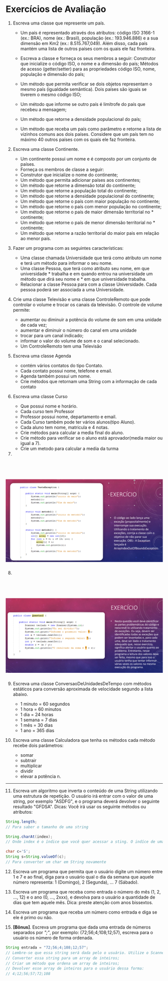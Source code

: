 # Exercícios de Avaliação


1. Escreva uma classe que represente um país. 
    * Um país é representado através dos atributos: código ISO 3166-1 (ex.: BRA), nome (ex.: Brasil), população (ex.: 193.946.886) e a sua dimensão em Km2 (ex.: 8.515.767,049). Além disso, cada país mantém uma lista de outros países com os quais ele faz fronteira. 
  
    * Escreva a classe e forneça os seus membros a seguir: 
    Construtor que inicialize o código ISO, o nome e a dimensão do país;
    Métodos de acesso (getter/setter) para as propriedades código ISO, nome, população e dimensão do país; 
    *  Um método que permita verificar se dois objetos representam o mesmo país (igualdade semântica). Dois países são iguais se tiverem o mesmo código ISO;
    * Um método que informe se outro país é limítrofe do país que recebeu a mensagem;
    * Um método que retorne a densidade populacional do país; 
    * Um método que receba um país como parâmetro e retorne a lista de vizinhos comuns aos dois países. Considere que um país tem no máximo 40 outros países com os quais ele faz fronteira.

2. Escreva uma classe Continente. 
    * Um continente possui um nome e é composto por um conjunto de países. 
    * Forneça os membros de classe a seguir: 
    * Construtor que inicialize o nome do continente; 
    * Um método que permita adicionar países aos continentes; 
    * Um método que retorne a dimensão total do continente; 
    * Um método que retorne a população total do continente;
    * Um método que retorne a densidade populacional do continente; 
    * Um método que retorne o país com maior população no continente; 
    * Um método que retorne o país com menor população no continente; 
    * Um método que retorne o país de maior dimensão territorial no * continente; 
    * Um método que retorne o país de menor dimensão territorial no * continente; 
    * Um método que retorne a razão territorial do maior pais em relação ao menor país.


3. Fazer um programa com as seguintes características:

    * Uma classe chamada Universidade que terá como atributo um nome e terá um  método para informar o seu nome. 
    * Uma classe Pessoa, que terá como atributo seu nome, em que universidade * trabalha e em quando entrou na universidade um método que dirá seu nome e * em que universidade trabalha. 
    * Relacionar a classe Pessoa para com a classe Universidade. Cada pessoa poderá ser associada a uma Universidade. 

4. Crie uma classe Televisão e uma classe ControleRemoto que pode controlar o volume e trocar os canais da televisão. O controle de volume permite:

    * aumentar ou diminuir a potência do volume de som em uma unidade de cada vez;
    * aumentar e diminuir o número do canal em uma unidade
    * trocar para um canal indicado;
    * informar o valor do volume de som e o canal selecionado.
    * Um ControleRemoto tem uma Televisão

5. Escreva uma classe Agenda
 
    * contém vários contatos do tipo Contato.
    * Cada contato possui nome, telefone e email.
    * Agenda também possui um nome.
    * Crie métodos que retornam uma String com a informação de cada contato

6. Escreva uma classe Curso

    * Que possui nome e horário.
    * Cada curso tem Professor
    * Professor possui nome, departamento e email.
    * Cada Curso também pode ter vários alunos(tipo Aluno).
    * Cada aluno tem nome, matricula e 4 notas.
    * Crie métodos para calcular a media final do aluno. 
    * Crie método para verificar se o aluno está aprovador(media maior ou igual a 7).
    * Crie um metodo para calcular a media da turma

7. 
<h1 align="center">
    <br>
    <img src="Exercicio-7.png" width="600">
    <br>
</h1> 

8.  
<h1 align="center">
    <br>
    <img src="Exercicio-8.png" width="600">
    <br>
</h1> 

9. Escreva uma classe ConversaoDeUnidadesDeTempo com métodos estáticos para conversão aproximada de velocidade segundo a lista abaixo.

    * 1 minuto = 60 segundos
    * 1 hora = 60 minutos
    * 1 dia = 24 horas
    * 1 semana = 7 dias
    * 1 mês = 30 dias
    * 1 ano = 365 dias

10. Escreva uma classe Calculadora que tenha os métodos cada método recebe dois parâmetros: 

    * somar
    * subtrair
    * multiplicar
    * dividir
    * elevar a potência n.

<hr>
  
11. Escreva um algoritmo que inverta o conteúdo de uma String utilizando uma estrutura de repetição. O usuário irá entrar com o valor de uma string, por exemplo "ASDFG", e o programa deverá devolver o seguinte resultado "GFDSA".
Dicas: Você irá usar os seguinte métodos ou atributos:

```java
String.length;
// Para saber o tamanho de uma string
```

```java
String.charAt(index); 
// Onde index é o índice que você quer acessar a sting. O indíce de uma string começa sempre em 0 e termina no tamanho da string -1 (n-1);
```

```java
char c='S';  
String s=String.valueOf(c);
// Para converter um char em String novamente
```

12. Escreva um programa que permita que o usuário digite um número entre 1 e 7 e ao final, diga para o usuário qual o dia da semana que aquele número representa: 1 (Domingo), 2 (Segunda), ... 7 (Sábado).

13. Escreva um programa que receba como entrada o número do mês (1, 2, ..., 12) e o ano (0, ..., 2xxx), e devolva para o usuário a quantidade de dias que tem aquele mês. Dica: preste atenção com anos bissextos.

14. Escreva um programa que receba um número como entrada e diga se ele é primo ou não.

15. **[Bônus]**. Escreva um programa que dada uma entrada de números separados por *";"*, por exemplo: (72;56;4;108;12;57), escreva para o usuário os número de forma ordenada.

```java
String entrada = "72;56;4;108;12;57"; 
// Lembre-se que essa string será dada pelo o usuário. Utilize o Scanner;
// Converter essa string para um array de inteiros;
// Criar um método que ordena um array de inteiros;
// Devolver esse array de inteiros para o usuário dessa forma:
// 4;12;56;57;72;108
```
